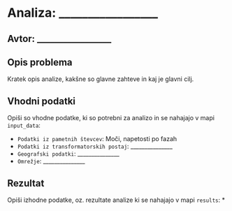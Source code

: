 # Analiza: _________________

## Avtor: _________________

## Opis problema
Kratek opis analize, kakšne so glavne zahteve in kaj je glavni cilj.


## Vhodni podatki
Opiši so vhodne podatke, ki so potrebni za analizo in se nahajajo v mapi ```input_data```:
* ```Podatki iz pametnih števcev```: Moči, napetosti po fazah
* ```Podatki iz transformatorskih postaj```: _______________
* ```Geografski podatki```: _______________
* ```Omrežje```: _______________


## Rezultat
Opiši izhodne podatke, oz. rezultate analize ki se nahajajo v mapi ```results```:
* 
